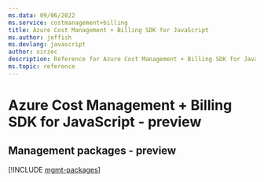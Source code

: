```yaml
---
ms.data: 09/06/2022
ms.service: costmanagement+billing
title: Azure Cost Management + Billing SDK for JavaScript
ms.author: jeffish
ms.devlang: javascript
author: xirzec
description: Reference for Azure Cost Management + Billing SDK for JavaScript
ms.topic: reference
---
```

# Azure Cost Management + Billing SDK for JavaScript - preview

## Management packages - preview
[!INCLUDE [mgmt-packages](cost-management-+-billing-mgmt-index.md)]
